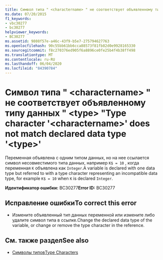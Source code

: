 ```yaml
---
title: Символ типа " <charactername> " не соответствует объявленному типу данных " <type> "
ms.date: 07/20/2015
f1_keywords:
- vbc30277
- bc30277
helpviewer_keywords:
- BC30277
ms.assetid: 9808f57e-a46c-43f9-b5e7-275794627763
ms.openlocfilehash: 90c55bb61bb6cca88573f81fb82d0e9928165330
ms.sourcegitcommit: f8c270376ed905f6a8896ce0fe25b4f4b38ff498
ms.translationtype: MT
ms.contentlocale: ru-RU
ms.lasthandoff: 06/04/2020
ms.locfileid: "84390784"
---
```

# <a name="type-character-charactername-does-not-match-declared-data-type-type"></a><span data-ttu-id="96c39-102">Символ типа " \<charactername> " не соответствует объявленному типу данных " \<type> "</span><span class="sxs-lookup"><span data-stu-id="96c39-102">Type character '\<charactername>' does not match declared data type '\<type>'</span></span>
<span data-ttu-id="96c39-103">Переменная объявлена с одним типом данных, но на нее ссылается символ несовместимого типа данных, например `K$ = 10` , когда переменная `K` объявлена как `Integer`.</span><span class="sxs-lookup"><span data-stu-id="96c39-103">A variable is declared with one data type but referred to with a type character representing an incompatible data type, for example `K$ = 10` when `K` is declared `Integer`.</span></span>  
  
 <span data-ttu-id="96c39-104">**Идентификатор ошибки:** BC30277</span><span class="sxs-lookup"><span data-stu-id="96c39-104">**Error ID:** BC30277</span></span>  
  
## <a name="to-correct-this-error"></a><span data-ttu-id="96c39-105">Исправление ошибки</span><span class="sxs-lookup"><span data-stu-id="96c39-105">To correct this error</span></span>  
  
- <span data-ttu-id="96c39-106">Измените объявленный тип данных переменной или измените либо удалите символ типа в ссылке.</span><span class="sxs-lookup"><span data-stu-id="96c39-106">Change the declared data type of the variable, or change or remove the type character in the reference.</span></span>  
  
## <a name="see-also"></a><span data-ttu-id="96c39-107">См. также раздел</span><span class="sxs-lookup"><span data-stu-id="96c39-107">See also</span></span>

- [<span data-ttu-id="96c39-108">Символы типов</span><span class="sxs-lookup"><span data-stu-id="96c39-108">Type Characters</span></span>](../programming-guide/language-features/data-types/type-characters.md)
